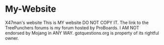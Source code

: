 # My-Website
X47man's website
This is MY website DO NOT COPY IT. The link to the TreePunchers forums is my forum hosted by ProBoards. I AM NOT endorsed by Mojang in ANY WAY.
gotquestions.org is property of its rightful owner.
